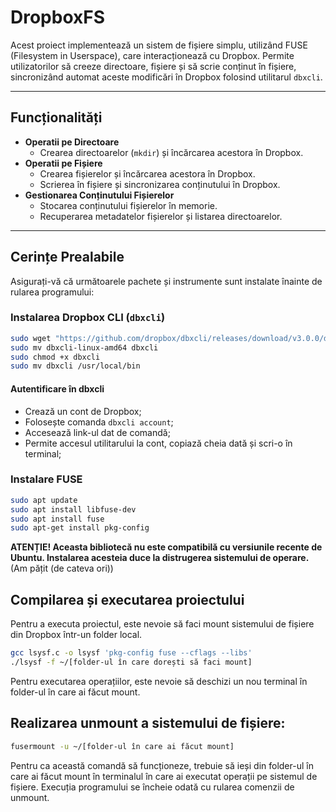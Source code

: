 # DropboxFS

Acest proiect implementează un sistem de fișiere simplu, utilizând FUSE (Filesystem in Userspace), care interacționează cu Dropbox. Permite utilizatorilor să creeze directoare, fișiere și să scrie conținut în fișiere, sincronizând automat aceste modificări în Dropbox folosind utilitarul `dbxcli`.

---

## Funcționalități

- **Operatii pe Directoare**
  - Crearea directoarelor (`mkdir`) și încărcarea acestora în Dropbox.
- **Operatii pe Fișiere**
  - Crearea fișierelor și încărcarea acestora în Dropbox.
  - Scrierea în fișiere și sincronizarea conținutului în Dropbox.
- **Gestionarea Conținutului Fișierelor**
  - Stocarea conținutului fișierelor în memorie.
  - Recuperarea metadatelor fișierelor și listarea directoarelor.

---

## Cerințe Prealabile

Asigurați-vă că următoarele pachete și instrumente sunt instalate înainte de rularea programului:

### Instalarea Dropbox CLI (`dbxcli`)
```bash
sudo wget "https://github.com/dropbox/dbxcli/releases/download/v3.0.0/dbxcli-linux-amd64"
sudo mv dbxcli-linux-amd64 dbxcli
sudo chmod +x dbxcli
sudo mv dbxcli /usr/local/bin
```
#### Autentificare în dbxcli
- Crează un cont de Dropbox;
- Folosește comanda `dbxcli account`;
- Accesează link-ul dat de comandă;
- Permite accesul utilitarului la cont, copiază cheia dată și scri-o în terminal;


### Instalare FUSE
```bash
sudo apt update
sudo apt install libfuse-dev
sudo apt install fuse
sudo apt-get install pkg-config
```
**ATENȚIE!  Aceasta bibliotecă nu este compatibilă cu versiunile recente de Ubuntu. Instalarea acesteia duce la distrugerea sistemului de operare.** (Am pățit (de cateva ori))

## Compilarea și executarea proiectului
Pentru a executa proiectul, este nevoie să faci mount sistemului de fișiere din Dropbox într-un folder local.
``` bash
gcc lsysf.c -o lsysf 'pkg-config fuse --cflags --libs'
./lsysf -f ~/[folder-ul în care dorești să faci mount]
```
Pentru executarea operațiilor, este nevoie să deschizi un nou terminal în folder-ul în care ai făcut mount.
## Realizarea unmount a sistemului de fișiere:
``` bash
fusermount -u ~/[folder-ul în care ai făcut mount]
```
Pentru ca această comandă să funcționeze, trebuie să ieși din folder-ul în care ai făcut mount în terminalul în care ai executat operații pe sistemul de fișiere. Execuția programului se încheie odată cu rularea comenzii de unmount.
 



